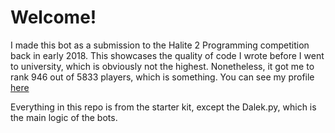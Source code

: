 # Welcome!

I made this bot as a submission to the Halite 2 Programming competition back in early 2018. This showcases the quality of code I wrote before I went to university, which is obviously not the highest. Nonetheless, it got me to rank 946 out of 5833 players, which is something. You can see my profile [here](https://2017.halite.io/user/?user_id=7085)

Everything in this repo is from the starter kit, except the Dalek.py, which is the main logic of the bots.

